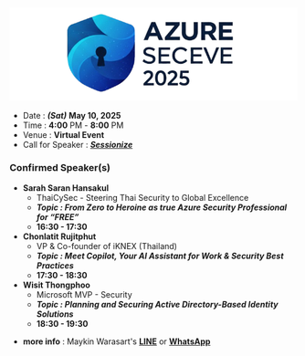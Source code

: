 
![Azure Sec Eve 2025 by iKNEX](img/logo_trans_cropped_wide.png "Azure Sec Eve 2025 by iKNEX")

+ Date : ***(Sat)*** **May 10, 2025**
+ Time : **4:00** PM - **8:00** PM
+ Venue : **Virtual Event**
+ Call for Speaker : ***[Sessionize](https://sessionize.com/azure-sec-eve-2025)***

### Confirmed Speaker(s)
+ **Sarah Saran Hansakul**
	+ ThaiCySec - Steering Thai Security to Global Excellence
	+ ***Topic : From Zero to Heroine as true Azure Security Professional for “FREE”***
	+ **16:30 - 17:30**
+ **Chonlatit Rujitphut**
	+ VP & Co-founder of iKNEX (Thailand)
	+ ***Topic : Meet Copilot, Your AI Assistant for Work & Security Best Practices***
	+ **17:30 - 18:30**
+ **Wisit Thongphoo**
	+ Microsoft MVP - Security
	+ ***Topic : Planning and Securing Active Directory-Based Identity Solutions***
	+ **18:30 - 19:30**

* **more info** : Maykin Warasart's **[LINE](https://line.me/R/ti/p/@maykin)** or **[WhatsApp](https://api.whatsapp.com/send?phone=66832725900)**